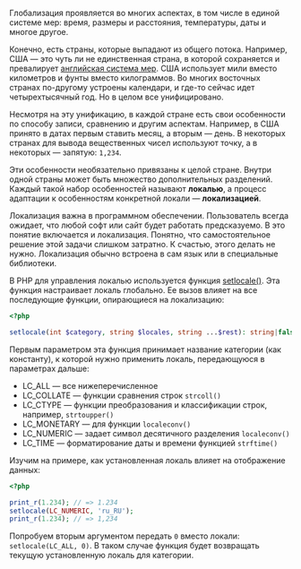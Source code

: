 Глобализация проявляется во многих аспектах, в том числе в единой системе мер: время, размеры и расстояния, температуры, даты и многое другое.

Конечно, есть страны, которые выпадают из общего потока. Например, США — это чуть ли не единственная страна, в которой сохраняется и превалирует [английская система мер](https://ru.wikipedia.org/wiki/Английская_система_мер). США использует мили вместо километров и фунты вместо килограммов. Во многих восточных странах по-другому устроены календари, и где-то сейчас идет четырехтысячный год. Но в целом все унифицировано.

Несмотря на эту унификацию, в каждой стране есть свои особенности по способу записи, сравнению и другим аспектам. Например, в США принято в датах первым ставить месяц, а вторым — день. В некоторых странах для вывода вещественных чисел используют точку, а в некоторых — запятую: `1,234`.

Эти особенности необязательно привязаны к целой стране. Внутри одной страны может быть множество дополнительных разделений. Каждый такой набор особенностей называют **локалью**, а процесс адаптации к особенностям конкретной локали — **локализацией**.

Локализация важна в программном обеспечении. Пользователь всегда ожидает, что любой софт или сайт будет работать предсказуемо. В это понятие включается и локализация. Понятно, что самостоятельное решение этой задачи слишком затратно. К счастью, этого делать не нужно. Локализация обычно встроена в сам язык или в специальные библиотеки.

В PHP для управления локалью используется функция [setlocale()](https://secure.php.net/manual/ru/function.setlocale.php). Эта функция настраивает локаль глобально. Ее вызов влияет на все последующие функции, опирающиеся на локализацию:

```php
<?php

setlocale(int $category, string $locales, string ...$rest): string|false
```

Первым параметром эта функция принимает название категории (как константу), к которой нужно применить локаль, передающуюся в параметрах дальше:

* LC_ALL — все нижеперечисленное
* LC_COLLATE — функции сравнения строк `strcoll()`
* LC_CTYPE — функции преобразования и классификации строк, например, `strtoupper()`
* LC_MONETARY — для функции `localeconv()`
* LC_NUMERIC — задает символ десятичного разделения `localeconv()`
* LC_TIME — форматирование даты и времени функцией `strftime()`

Изучим на примере, как установленная локаль влияет на отображение данных:

```php
<?php

print_r(1.234); // => 1.234
setlocale(LC_NUMERIC, 'ru_RU');
print_r(1.234); // => 1,234
```

Попробуем вторым аргументом передать `0` вместо локали: `setlocale(LC_ALL, 0)`. В таком случае функция будет возвращать текущую установленную локаль для категории.
